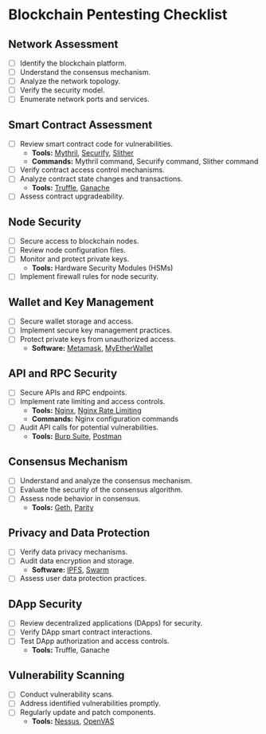 # Blockchain Pentesting Checklist

## Network Assessment

- [ ] Identify the blockchain platform.
- [ ] Understand the consensus mechanism.
- [ ] Analyze the network topology.
- [ ] Verify the security model.
- [ ] Enumerate network ports and services.

## Smart Contract Assessment

- [ ] Review smart contract code for vulnerabilities.
  - **Tools:** [Mythril](https://github.com/ConsenSys/mythril), [Securify](https://github.com/eth-sri/securify), [Slither](https://github.com/crytic/slither)
  - **Commands:** Mythril command, Securify command, Slither command
- [ ] Verify contract access control mechanisms.
- [ ] Analyze contract state changes and transactions.
  - **Tools:** [Truffle](https://www.trufflesuite.com/truffle), [Ganache](https://www.trufflesuite.com/ganache)
- [ ] Assess contract upgradeability.

## Node Security

- [ ] Secure access to blockchain nodes.
- [ ] Review node configuration files.
- [ ] Monitor and protect private keys.
  - **Tools:** Hardware Security Modules (HSMs)
- [ ] Implement firewall rules for node security.

## Wallet and Key Management

- [ ] Secure wallet storage and access.
- [ ] Implement secure key management practices.
- [ ] Protect private keys from unauthorized access.
  - **Software:** [Metamask](https://metamask.io/), [MyEtherWallet](https://www.myetherwallet.com/)

## API and RPC Security

- [ ] Secure APIs and RPC endpoints.
- [ ] Implement rate limiting and access controls.
  - **Tools:** [Nginx](https://www.nginx.com/), [Nginx Rate Limiting](https://github.com/vozlt/nginx-module-vts)
  - **Commands:** Nginx configuration commands
- [ ] Audit API calls for potential vulnerabilities.
  - **Tools:** [Burp Suite](https://portswigger.net/burp), [Postman](https://www.postman.com/)

## Consensus Mechanism

- [ ] Understand and analyze the consensus mechanism.
- [ ] Evaluate the security of the consensus algorithm.
- [ ] Assess node behavior in consensus.
  - **Tools:** [Geth](https://geth.ethereum.org/), [Parity](https://www.parity.io/)

## Privacy and Data Protection

- [ ] Verify data privacy mechanisms.
- [ ] Audit data encryption and storage.
  - **Software:** [IPFS](https://ipfs.io/), [Swarm](https://ethersphere.github.io/swarm-home/)
- [ ] Assess user data protection practices.

## DApp Security

- [ ] Review decentralized applications (DApps) for security.
- [ ] Verify DApp smart contract interactions.
- [ ] Test DApp authorization and access controls.
  - **Tools:** Truffle, Ganache

## Vulnerability Scanning

- [ ] Conduct vulnerability scans.
- [ ] Address identified vulnerabilities promptly.
- [ ] Regularly update and patch components.
  - **Tools:** [Nessus](https://www.tenable.com/products/nessus), [OpenVAS](https://www.openvas.org/)

